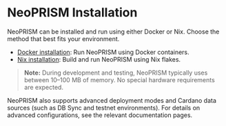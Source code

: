 # NeoPRISM Installation

NeoPRISM can be installed and run using either Docker or Nix. Choose the method that best fits your environment.

- [Docker installation](./docker.md): Run NeoPRISM using Docker containers.
- [Nix installation](./nix.md): Build and run NeoPRISM using Nix flakes.

> **Note:** During development and testing, NeoPRISM typically uses between 10–100 MB of memory. No special hardware requirements are expected.

NeoPRISM also supports advanced deployment modes and Cardano data sources (such as DB Sync and testnet environments). For details on advanced configurations, see the relevant documentation pages.

